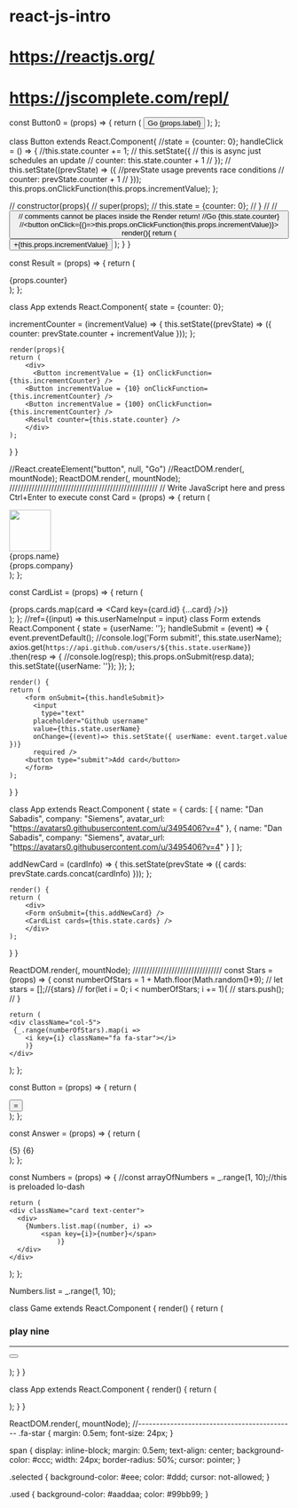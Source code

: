 # react-js-intro
# https://reactjs.org/
# https://jscomplete.com/repl/

const Button0 = (props) => {
	return (
  	<button>Go {props.label}</button>
  );
};

class Button extends React.Component{
	//state = {counter: 0};
  handleClick = () => {
  	//this.state.counter += 1;
    // this.setState({	// this is async just schedules an update
    // 	counter: this.state.counter + 1
    // });
    // this.setState((prevState) => ({ //prevState usage prevents race conditions
    //   	counter: prevState.counter + 1
    //   }));
    this.props.onClickFunction(this.props.incrementValue);
  };
  
  // constructor(props){
  // super(props);
  //   this.state = {counter: 0};
  // }
  //    	// <button onClick={this.handleClick}>	// comments cannot be places inside the Render return!
      	//Go {this.state.counter}
        //<button onClick={()=>this.props.onClickFunction(this.props.incrementValue)}>
	render(){
    return (
    	<button onClick={this.handleClick}>
        +{this.props.incrementValue}
      </button>
    );
  }
}

const Result = (props) => {
	return (
  	<div>{props.counter}</div>
  );
};

class App extends React.Component{
	state = {counter: 0};
  
  incrementCounter = (incrementValue) => {
  	  this.setState((prevState) => ({
      	counter: prevState.counter + incrementValue
      }));
  };
  
	render(props){
    return (
    	<div>
    	  <Button incrementValue = {1} onClickFunction={this.incrementCounter} />
        <Button incrementValue = {10} onClickFunction={this.incrementCounter} />
        <Button incrementValue = {100} onClickFunction={this.incrementCounter} />
        <Result counter={this.state.counter} />
    	</div>
    );
  }
}

//React.createElement("button", null, "Go")
//ReactDOM.render(<Button0 label="Do" />, mountNode);
ReactDOM.render(<App label="DoC" />, mountNode);
/////////////////////////////////////////////////////
// Write JavaScript here and press Ctrl+Enter to execute
const Card = (props) => {
	return (
  	<div styles="{{margin: '1em'}}">
  	  <img width="75" src={props.avatar_url} />
      <div styles="{{display: 'inline-block', marginLeft: 10}}">
        <div styles="{{fontSize: '2.25em', fontWeight: 'bold'}}">
        	{props.name}
        </div>
        <div>{props.company}</div>
      </div>
  	</div>
  );
};


        
const CardList = (props) => {
	return (
  	<div>
  	  {props.cards.map(card => <Card key={card.id} {...card} />)}
  	</div>
  );
};
//ref={(input) => this.userNameInput = input}
class Form extends React.Component {
	state = {userName: ''};
	handleSubmit = (event) => {
  	event.preventDefault();
    //console.log('Form submit!', this.state.userName);
    axios.get(`https://api.github.com/users/${this.state.userName}`)
    .then(resp => {
    	//console.log(resp);
      this.props.onSubmit(resp.data);
      this.setState({userName: ''});
    });
  };
  
	render() {
  	return (
    	<form onSubmit={this.handleSubmit}>
    	  <input 
        	type="text" 
          placeholder="Github username" 
          value={this.state.userName}
          onChange={(event)=> this.setState({ userName: event.target.value })}
          required />
        <button type="submit">Add card</button>
    	</form>
    );
  }
}

class App extends React.Component {
  state = {
    cards: [
      {
        name: "Dan Sabadis",
        company: "Siemens",
        avatar_url: "https://avatars0.githubusercontent.com/u/3495406?v=4"
      },
      {
        name: "Dan Sabadis",
        company: "Siemens",
        avatar_url: "https://avatars0.githubusercontent.com/u/3495406?v=4"
      }
    ]
	};
  
  addNewCard = (cardInfo) => {
  	this.setState(prevState => ({
    	cards: prevState.cards.concat(cardInfo)
    }));
  };
  
	render() {
  	return (
    	<div>
  	  	<Form onSubmit={this.addNewCard} />
        <CardList cards={this.state.cards} />
  		</div>
    );
  }
}

ReactDOM.render(<App />, mountNode);
////////////////////////////////
const Stars = (props) => {
	const numberOfStars = 1 + Math.floor(Math.random()*9);
  // let stars = [];//{stars}
  // for(let i = 0; i < numberOfStars; i += 1){
  // 	stars.push(<i key={i} className="fa fa-star"></i>);
  // }
  
	return (
  	<div className="col-5">
  	 {_.range(numberOfStars).map(i =>
     	<i key={i} className="fa fa-star"></i>
		)}
  	</div>
  );
};

const Button = (props) => {
	return (
  	<div className="col-2">
  	  <button>=</button>
  	</div>
  );
};

const Answer = (props) => {
	return (
  	<div className="col-5">
      <span>{5}</span>
      <span>{6}</span>
    </div>
  );
};

const Numbers = (props) => {
	//const arrayOfNumbers = _.range(1, 10);//this is preloaded lo-dash
  
	return (
  	<div className="card text-center">
  	  <div>
      	{Numbers.list.map((number, i) => 
        	<span key={i}>{number}</span>
				)}
      </div>
  	</div>
  );
};

Numbers.list = _.range(1, 10);

class Game extends React.Component {
	render() {
  	return (
    	<div className="container">
  	  	<h3>play nine</h3>
        <hr/>
        <div className="row">
          <Stars />
          <Button />
          <Answer />
        </div>
        <br />
        <Numbers />
  		</div>
    );
  }
}

class App extends React.Component {
	render() {
  	return (
    	<div>
  	  	<Game />
  		</div>
    );
  }
}

ReactDOM.render(<App />, mountNode);
//--------------------------------------------
.fa-star {
	margin: 0.5em;
  font-size: 24px;
}

span {
	display: inline-block;
  margin: 0.5em;
  text-align: center;
  background-color: #ccc;
  width: 24px;
  border-radius: 50%;
  cursor: pointer;
}

.selected {
	background-color: #eee;
  color: #ddd;
  cursor: not-allowed;
}

.used {
	background-color: #aaddaa;
  color: #99bb99;
}